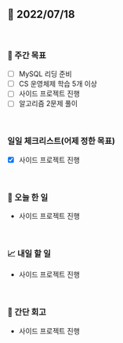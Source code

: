 ## 📅 2022/07/18

<br/>

### 🏹 주간 목표

- [ ] MySQL 리딩 준비
- [ ] CS 운영체제 학습 5개 이상
- [ ] 사이드 프로젝트 진행
- [ ] 알고리즘 2문제 풀이

<br/>

### 일일 체크리스트(어제 정한 목표)

- [x] 사이드 프로젝트 진행

<br/>

### 💯 오늘 한 일

- 사이드 프로젝트 진행

<br/>

### 📈 내일 할 일

- 사이드 프로젝트 진행

<br/>

### 🧐 간단 회고

- 사이드 프로젝트 진행